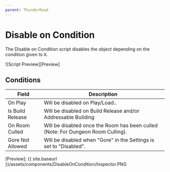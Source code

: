 ```yaml
---
parent: ThunderRoad
---
```

# Disable on Condition

The Disable on Condition script disables the object depending on the condition given to it.

![Script Preview][Preview]

## Conditions

| Field                       | Description
| ---                         | ---
| On Play                     | Will be disabled on Play/Load..
| Is Build Release            | Will be disabled on Build Release and/or Addressable Building
| On Room Culled              | Will be disabled once the Room has been culled (Note: For Dungeon Room Culling).
| Gore Not Allowed            | Will be disabled when "Gore" in the Settings is set to "Disabled".


[Preview]: {{ site.baseurl }}/assets/components/DisableOnCondition/Inspector.PNG